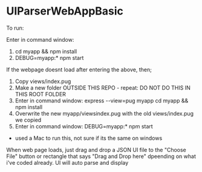 # UIParserWebAppBasic

To run:

Enter in command window:
1. cd myapp && npm install
2. DEBUG=myapp:* npm start

If the webpage doesnt load after entering the above, then;
1. Copy views/index.pug
2. Make a new folder OUTSIDE THIS REPO - repeat: DO NOT DO THIS IN THIS ROOT FOLDER
3. Enter in command window:
express --view=pug myapp
cd myapp && npm install
4. Overwrite the new myapp/viewsindex.pug with the old views/index.pug we copied
5. Enter in command window: DEBUG=myapp:* npm start

* used a Mac to run this, not sure if its the same on windows

When web page loads, just drag and drop a JSON UI file to the "Choose File" button or rectangle that says "Drag and Drop here" dpeending on what i've coded already. UI will auto parse and display
